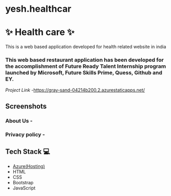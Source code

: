 # yesh.healthcar
# ✨ Health care ✨

This is a web based application developed for health related website in india

### This web based restaurant application has been developed for the accomplishment of Future Ready Talent Internship program launched by Microsoft, Future Skills Prime, Quess, Github and EY.


*Project Link* -https://gray-sand-04214b200.2.azurestaticapps.net/



## Screenshots




   

### About Us -





### Privacy policy -




## Tech Stack 💻

- [Azure(Hosting)](https://azure.microsoft.com/en-in/features/azure-portal/)
- HTML
- CSS
- Bootstrap
- JavaScript
